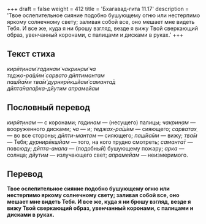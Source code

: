 +++
draft = false
weight = 412
title = 'Бхагавад-гита 11.17'
description = 'Твое ослепительное сияние подобно бушующему огню или нестерпимо яркому солнечному свету; заливая собой все, оно мешает мне видеть Тебя. И все же, куда я ни брошу взгляд, везде я вижу Твой сверкающий образ, увенчанный коронами, с палицами и дисками в руках.'
+++

## Текст стиха

_кирӣт̣инам̇ гадинам̇ чакрин̣ам̇ ча  
теджо-ра̄ш́им̇ сарвато дӣптимантам  
паш́йа̄ми тва̄м̇ дурнирӣкшйам̇ саманта̄д  
дӣпта̄нала̄рка-дйутим апрамейам_

## Пословный перевод

_кирӣт̣инам_ — с коронами; _гадинам_ — (несущего) палицы; _чакрин̣ам_ — вооруженного дисками; _ча_ — и; _теджах̣_\-_ра̄ш́им_ — сияющего; _сарватах̣_ — во все стороны; _дӣпти_\-_мантам_ — сияющего; _паш́йа̄ми_ — вижу; _тва̄м_ — Тебя; _дурнирӣкшйам_ — того, на кого трудно смотреть; _саманта̄т_ — повсюду; _дӣпта_\-_анала_ — (подобный) бушующему пожару; _арка_ — солнца; _дйутим_ — излучающего свет; _апрамейам_ — неизмеримого.

## Перевод

**Твое ослепительное сияние подобно бушующему огню или нестерпимо яркому солнечному свету; заливая собой все, оно мешает мне видеть Тебя. И все же, куда я ни брошу взгляд, везде я вижу Твой сверкающий образ, увенчанный коронами, с палицами и дисками в руках.**
